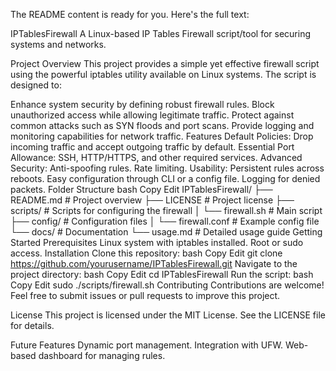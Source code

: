 
The README content is ready for you. Here's the full text:

IPTablesFirewall
A Linux-based IP Tables Firewall script/tool for securing systems and networks.

Project Overview
This project provides a simple yet effective firewall script using the powerful iptables utility available on Linux systems. The script is designed to:

Enhance system security by defining robust firewall rules.
Block unauthorized access while allowing legitimate traffic.
Protect against common attacks such as SYN floods and port scans.
Provide logging and monitoring capabilities for network traffic.
Features
Default Policies: Drop incoming traffic and accept outgoing traffic by default.
Essential Port Allowance: SSH, HTTP/HTTPS, and other required services.
Advanced Security:
Anti-spoofing rules.
Rate limiting.
Usability:
Persistent rules across reboots.
Easy configuration through CLI or a config file.
Logging for denied packets.
Folder Structure
bash
Copy
Edit
IPTablesFirewall/
├── README.md         # Project overview
├── LICENSE           # Project license
├── scripts/          # Scripts for configuring the firewall
│   └── firewall.sh   # Main script
├── config/           # Configuration files
│   └── firewall.conf # Example config file
└── docs/             # Documentation
    └── usage.md      # Detailed usage guide
Getting Started
Prerequisites
Linux system with iptables installed.
Root or sudo access.
Installation
Clone this repository:
bash
Copy
Edit
git clone https://github.com/yourusername/IPTablesFirewall.git
Navigate to the project directory:
bash
Copy
Edit
cd IPTablesFirewall
Run the script:
bash
Copy
Edit
sudo ./scripts/firewall.sh
Contributing
Contributions are welcome! Feel free to submit issues or pull requests to improve this project.

License
This project is licensed under the MIT License. See the LICENSE file for details.

Future Features
Dynamic port management.
Integration with UFW.
Web-based dashboard for managing rules.
